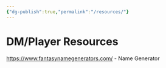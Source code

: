 ```yaml
---
{"dg-publish":true,"permalink":"/resources/"}
---
```


# **DM/Player Resources**

https://www.fantasynamegenerators.com/ - Name Generator



